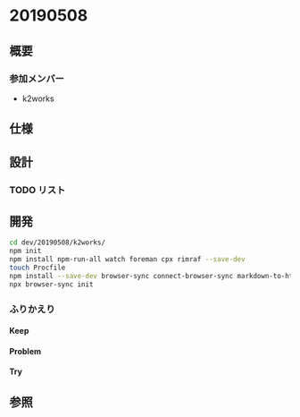 # 20190508

## 概要

### 参加メンバー

- k2works

## 仕様

## 設計

### TODO リスト

## 開発

```bash
cd dev/20190508/k2works/
npm init
npm install npm-run-all watch foreman cpx rimraf --save-dev
touch Procfile
npm install --save-dev browser-sync connect-browser-sync markdown-to-html
npx browser-sync init
```

### ふりかえり

#### Keep

#### Problem

#### Try

## 参照

